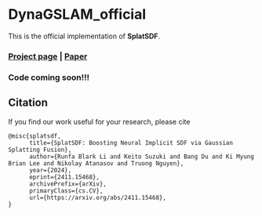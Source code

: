 # DynaGSLAM_official

This is the official implementation of **SplatSDF**.
### [Project page](https://blarklee.github.io/dynagslam/) | [Paper](https://arxiv.org/abs/2411.15468/)

### Code coming soon!!!



## Citation
If you find our work useful for your research, please cite
```
@misc{splatsdf,
      title={SplatSDF: Boosting Neural Implicit SDF via Gaussian Splatting Fusion}, 
      author={Runfa Blark Li and Keito Suzuki and Bang Du and Ki Myung Brian Lee and Nikolay Atanasov and Truong Nguyen},
      year={2024},
      eprint={2411.15468},
      archivePrefix={arXiv},
      primaryClass={cs.CV},
      url={https://arxiv.org/abs/2411.15468}, 
}
```
